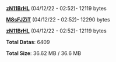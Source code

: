 [**zN11BrHL**](/data/zN11BrHL.txt) (04/12/22 - 02:52)- 12119 bytes

[**M8sFJZiT**](/data/M8sFJZiT.txt) (04/12/22 - 02:52)- 12290 bytes

[**zN11BrHL**](/data/zN11BrHL.txt) (04/12/22 - 02:52)- 12119 bytes

**Total Datas**: 6409

**Total Size**: 36.62 MB / 36.6 MB